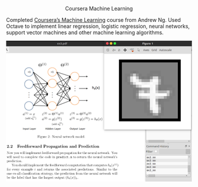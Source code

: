 <center> <p id="title">Coursera Machine Learning</p> </center>

Completed [Coursera’s Machine Learning](https://www.coursera.org/learn/machine-learning) course from Andrew Ng. Used Octave to implement linear regression, logistic regression, neural networks, support vector machines and other machine learning algorithms.

<center><img src="/public/images/ml.png" alt="ml"/></center>
